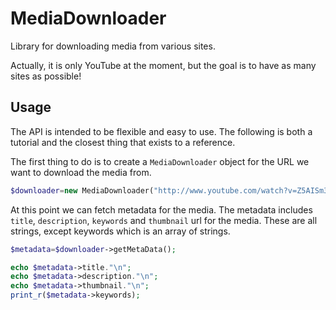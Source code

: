 MediaDownloader
===============

Library for downloading media from various sites.

Actually, it is only YouTube at the moment, but the goal is to have as many sites as possible!

Usage
-----

The API is intended to be flexible and easy to use. The following is both a tutorial and the closest thing 
that exists to a reference. 

The first thing to do is to create a `MediaDownloader` object for the URL we want to download the media from.

```php
$downloader=new MediaDownloader("http://www.youtube.com/watch?v=Z5AISm31cqc");
```

At this point we can fetch metadata for the media. The metadata includes ```title```, ```description```, 
```keywords``` and ```thumbnail``` url for the media. These are all strings, except keywords which is an
array of strings.

```php
$metadata=$downloader->getMetaData();

echo $metadata->title."\n";
echo $metadata->description."\n";
echo $metadata->thumbnail."\n";
print_r($metadata->keywords);
```
